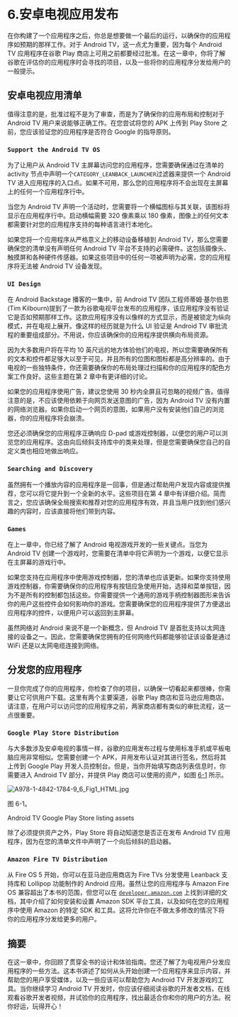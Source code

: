 # 6.安卓电视应用发布

在你构建了一个应用程序之后，你总是想要做一个最后的运行，以确保你的应用程序如预期的那样工作。对于 Android TV，这一点尤为重要，因为每个 Android TV 应用程序在谷歌 Play 商店上可用之前都要经过批准。在这一章中，你将了解谷歌在评估你的应用程序时会寻找的项目，以及一些将你的应用程序分发给用户的一般提示。

## 安卓电视应用清单

值得注意的是，批准过程不是为了审查，而是为了确保你的应用布局和控制对于 Android TV 用户来说能够正确工作。在您尝试将您的 APK 上传到 Play Store 之前，您应该验证您的应用程序是否符合 Google 的指导原则。

### `Support the Android TV OS`

为了让用户从 Android TV 主屏幕访问您的应用程序，您需要确保通过在清单的 activity 节点中声明一个`CATEGORY_LEANBACK_LAUNCHER`过滤器来提供一个 Android TV 进入应用程序的入口点。如果不可用，那么您的应用程序将不会出现在主屏幕上的任何一个应用程序行中。

当您为 Android TV 声明一个活动时，您需要将一个横幅图标与其关联，该图标将显示在应用程序行中。启动横幅需要 320 像素乘以 180 像素，图像上的任何文本都需要针对您的应用程序支持的每种语言进行本地化。

如果您将一个应用程序从严格意义上的移动设备移植到 Android TV，那么您需要确保您的清单没有声明任何 Android TV 平台不支持的必需硬件。这包括摄像头、触摸屏和各种硬件传感器。如果这些项目中的任何一项被声明为必需，您的应用程序将无法被 Android TV 设备发现。

### `UI Design`

在 Android Backstage 播客的一集中，前 Android TV 团队工程师蒂姆·基尔伯恩(Tim Kilbourn)提到了一款为谷歌电视平台发布的应用程序，该应用程序没有验证它是否如预期那样工作。这款应用程序没有以像样的方式显示，而是被锁定为纵向模式，并在电视上展开。像这样的经历就是为什么 UI 验证是 Android TV 审批流程的重要组成部分。不用说，你应该确保你的应用程序提供横向布局资源。

因为大多数用户将在平均 10 英尺远的地方体验他们的电视，所以您需要确保所有的文本和控件都足够大以至于可见，并且所有的位图和图标都是高分辨率的。由于电视的一些独特条件，你还需要确保你的布局处理过扫描和你的应用程序的配色方案工作良好。这些主题在第 2 章中有更详细的讨论。

如果您的应用程序使用广告，建议您使用 30 秒内全屏且可忽略的视频广告。值得注意的是，不应该使用依赖于向网页发送意图的广告，因为 Android TV 没有内置的网络浏览器。如果你启动一个网页的意图，如果用户没有安装他们自己的浏览器，你的应用程序将会崩溃。

您还必须确保您的应用程序正确响应 D-pad 或游戏控制器，以便您的用户可以浏览您的应用程序。这由向后倾斜支持库中的类来处理，但是您需要确保您自己的自定义类也相应地做出响应。

### `Searching and Discovery`

虽然拥有一个播放内容的应用程序是一回事，但是通过帮助用户发现内容或提供推荐，您可以将它提升到一个全新的水平。这些项目在第 4 章中有详细介绍。简而言之，您应该确保全局搜索和推荐对您的应用程序有效，并且当用户找到他们感兴趣的内容时，应该直接将他们带到内容。

### `Games`

在上一章中，你已经了解了 Android 电视游戏开发的一些关键点。当您为 Android TV 创建一个游戏时，您需要在清单中将它声明为一个游戏，以便它显示在主屏幕的游戏行中。

如果您支持在应用程序中使用游戏控制器，您的清单也应该更新。如果你支持使用游戏控制器，你需要确保你的应用程序有按钮应急使用开始，选择和菜单按钮，因为不是所有的控制都包括这些。你需要提供一个通用的游戏手柄控制器图形来告诉你的用户这些控件会如何影响你的游戏。您需要确保您的应用程序提供了方便退出应用程序的控件，以便用户可以返回到主屏幕。

虽然网络对 Android 来说不是一个新概念，但 Android TV 是首批支持以太网连接的设备之一。因此，您需要确保您拥有的任何网络代码都能够验证该设备是通过 WiFi 还是以太网电缆连接到网络。

## 分发您的应用程序

一旦你完成了你的应用程序，你检查了你的项目，以确保一切看起来都很棒，你需要让它可供用户下载。这里有两个主要渠道，谷歌 Play 商店和亚马逊应用商店。请注意，在用户可以访问您的应用程序之前，两家商店都有类似的审批流程，这一点很重要。

### `Google Play Store Distribution`

与大多数涉及安卓电视的事情一样，谷歌的应用发布过程与使用标准手机或平板电脑应用非常相似。您需要创建一个 APK，并用发布认证对其进行签名，然后将其上传到 Google Play 开发人员控制台。但是，当你开始填写商店列表信息时，你需要进入 Android TV 部分，并提供 Play 商店可以使用的资产，如图 [6-1](#Fig1) 所示。

![A978-1-4842-1784-9_6_Fig1_HTML.jpg](A978-1-4842-1784-9_6_Fig1_HTML.jpg)

图 6-1。

Android TV Google Play Store listing assets

除了必须提供资产之外，Play Store 将自动知道您是否正在发布 Android TV 应用程序，因为在您的清单文件中声明了一个向后倾斜的启动器。

### `Amazon Fire TV Distribution`

从 Fire OS 5 开始，你可以在亚马逊应用商店为 Fire TVs 分发使用 Leanback 支持库和 Lollipop 功能制作的 Android 应用。虽然让您的应用程序与 Amazon Fire OS 兼容超出了本书的范围，但您可以在 [`developer.amazon.com`](https://developer.amazon.com) 上找到详细的文档，其中介绍了如何安装和设置 Amazon SDK 平台工具，以及如何在您的应用程序中使用 Amazon 的特定 SDK 和工具。这将允许你在不做太多修改的情况下将你的应用程序分发给更多的用户。

## 摘要

在这一章中，你回顾了贯穿全书的设计和体验指南。您还了解了为电视用户分发应用程序的一些方法。这本书讲述了如何从头开始创建一个应用程序来显示内容，并帮助您的用户享受媒体，以及一些应该可以帮助您为 Android TV 开发游戏的工具。当你继续学习 Android TV 开发时，你应该仔细阅读谷歌的开发者文档，在线观看谷歌开发者视频，并试验你的应用程序，找出最适合你和你的用户的方法。祝你好运，玩得开心！